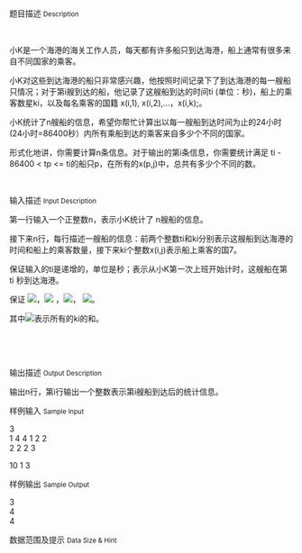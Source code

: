 <div class="panel panel-default">
<div class="area-title">
<span>
题目描述
<small>Description</small>
</span></div>
<div class="panel-body">

<p><br></p><p>小K是一个海港的海关工作人员，每天都有许多船只到达海港，船上通常有很多来自不同国家的乘客。</p><p>小K对这些到达海港的船只非常感兴趣，他按照时间记录下了到达海港的每一艘船只情况；对于第i艘到达的船，他记录了这艘船到达的时间ti (单位：秒)，船上的乘 客数星ki，以及每名乘客的国籍 x(i,1), x(i,2),…，x(i,k);。</p><p>小K统计了n艘船的信息，希望你帮忙计算出以每一艘船到达时间为止的24小时(24小时=86400秒）内所有乘船到达的乘客来自多少个不同的国家。</p><p>形式化地讲，你需要计算n条信息。对于输出的第i条信息，你需要统计满足 ti - 86400 &lt; tp &lt;= ti的船只p，在所有的x(p,j)中，总共有多少个不同的数。</p><p><br></p>

</div>
</div>

<div class="panel panel-default">
<div class="area-title">
<span>
输入描述
<small>Input Description</small>
</span></div>
<div class="panel-body">
<p>第一行输入一个正整数n，表示小K统计了 n艘船的信息。</p><p>接下来n行，每行描述一艘船的信息：前两个整数ti和ki分别表示这艘船到达海港的时间和船上的乘客数量，接下来ki个整数x(i,j)表示船上乘客的国7。</p><p>保证输入的ti是递增的，单位是秒；表示从小K第一次上班开始计时，这艘船在第 ti 秒到达海港。</p><p>保证 <img src="http://latex.codecogs.com/gif.latex?1 \le n \le 10^5">，<img src="http://latex.codecogs.com/gif.latex?\sum{ki} \le 3*10^5"> ，<img src="http://latex.codecogs.com/gif.latex?1\le x(i,j) \le 10^5">， <img src="http://latex.codecogs.com/gif.latex?1 \le t(i-1)\le  ti    \le  10^9">。</p><p>其中<img src="/source/codevs/codevs-5621/img/aHR0cDovL2xhdGV4LmNvZGVjb2dzLmNvbS9naWYubGF0ZXg_XHN1bXtraX0=.latex">表示所有的ki的和。</p><p><br></p><p><br></p>

</div>
</div>
<div  class="panel panel-default">
<div class="area-title">
<span>
输出描述
<small>Output Description</small>
</span></div>
<div class="panel-body">

<p>输出n行，第i行输出一个整数表示第i艘船到达后的统计信息。</p>

</div>
</div>


<div class="panel panel-default">
<div class="area-title">
<span>
样例输入
<small>Sample Input</small>
</span></div>
<div class="panel-body">
<p>3<br>1 4 4 1 2 2<br>2 2 2 3</p><p>10 1 3</p>

</div>
</div>

<div class="panel panel-default">
<div class="area-title">
<span>
样例输出
<small>Sample Output</small>
</span></div>
<div class="panel-body">
<p>3<br>4<br>4</p>

</div>
</div>

<div class="panel panel-default">
<div class="area-title">
<span>
数据范围及提示
<small>Data Size & Hint</small>
</span></div>
<div class="panel-body">
<p><img src="/source/codevs/codevs-5621/img/aHR0cDovL3d3dy5qb3lvaS5jbi9wcm9ibGVtL2NvZGV2cy01NjIxL2h0dHA6Ly9jb2RldnMuY24vbWVkaWEvaW1hZ2VfMjAxNjExMjYyMDA3MzJfMTcyLnBuZw==.png" title=""></p>
</div>
</div>